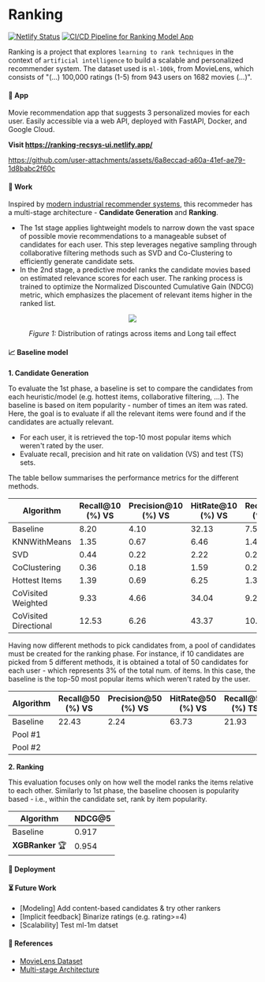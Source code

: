 # Ranking

[![Netlify Status](https://api.netlify.com/api/v1/badges/8c2a81b2-1b98-46ec-aefe-7e9038af5023/deploy-status)](https://app.netlify.com/sites/ranking-recsys-ui/deploys)
[![CI/CD Pipeline for Ranking Model App](https://github.com/6oncvlo/Ranking/actions/workflows/ci_cd.yml/badge.svg)](https://github.com/6oncvlo/Ranking/actions/workflows/ci_cd.yml)

Ranking is a project that explores `learning to rank techniques` in the context of `artificial intelligence` to build a scalable and personalized recommender system.
The dataset used is `ml-100k`, from MovieLens, which consists of "(...) 100,000 ratings (1-5) from 943 users on 1682 movies (...)".

#### :popcorn: App
Movie recommendation app that suggests 3 personalized movies for each user.
Easily accessible via a web API, deployed with FastAPI, Docker, and Google Cloud.

**Visit https://ranking-recsys-ui.netlify.app/**


https://github.com/user-attachments/assets/6a8eccad-a60a-41ef-ae79-1d8babc2f60c



#### :test_tube: Work
Inspired by [modern industrial recommender systems](https://static.googleusercontent.com/media/research.google.com/en//pubs/archive/45530.pdf), this recommeder has a multi-stage architecture - **Candidate Generation** and **Ranking**.

- The 1st stage applies lightweight models to narrow down the vast space of possible movie recommendations to a manageable subset of candidates for each user. This step leverages negative sampling through collaborative filtering methods such as SVD and Co-Clustering to efficiently generate candidate sets.
- In the 2nd stage, a predictive model ranks the candidate movies based on estimated relevance scores for each user. The ranking process is trained to optimize the Normalized Discounted Cumulative Gain (NDCG) metric, which emphasizes the placement of relevant items higher in the ranked list.

<p align="center">
  <img src="https://github.com/user-attachments/assets/37317043-fefb-4ecb-b791-3ef1641eea15" />
</p>
<p align="center"><em>Figure 1:</em> Distribution of ratings across items and Long tail effect</p>

#### :chart_with_upwards_trend: Baseline model

**1. Candidate Generation**

To evaluate the 1st phase, a baseline is set to compare the candidates from each heuristic/model (e.g. hottest items, collaborative filtering, ...). The baseline is based on item popularity - number of times an item was rated. Here, the goal is to evaluate if all the relevant items were found and if the candidates are actually relevant.

   - For each user, it is retrieved the top-10 most popular items which weren't rated by the user.
   - Evaluate recall, precision and hit rate on validation (VS) and test (TS) sets.

The table bellow summarises the performance metrics for the different methods.

| Algorithm        | Recall@10 (%) VS | Precision@10 (%) VS |  HitRate@10 (%) VS | Recall@10 (%) TS |  Precision@10 (%) TS | HitRate@10 (%) TS |
|------------------|----------|----------|----------|----------|----------|----------|
| Baseline | 8.20 | 4.10 | 32.13 | 7.57 | 3.78 | 30.43 |
| KNNWithMeans | 1.35 | 0.67 | 6.46 | 1.44 | 0.72 | 6.78 |
| SVD | 0.44 | 0.22 | 2.22 | 0.27 | 0.13 | 1.37 |
| CoClustering | 0.36 | 0.18 | 1.59 | 0.25  | 0.12 | 1.27 |
| Hottest Items | 1.39 | 0.69 | 6.25 | 1.35 | 0.67 | 5.93 |
| CoVisited Weighted | 9.33 | 4.66 | 34.04 | 9.28 | 4.64 | 33.82 |
| CoVisited Directional | 12.53 | 6.26 | 43.37 | 10.71 | 5.35 | 38.70 |

Having now different methods to pick candidates from, a pool of candidates must be created for the ranking phase. For instance, if 10 candidates are picked from 5 different methods, it is obtained a total of 50 candidates for each user - which represents 3% of the total num. of items. In this case, the baseline is the top-50 most popular items which weren't rated by the user.

| Algorithm        | Recall@50 (%) VS | Precision@50 (%) VS | HitRate@50 (%) VS | Recall@50 (%) TS | Precision@50 (%) TS | HitRate@50 (%) TS |
|------------------|----------|----------|----------|----------|----------|----------|
| Baseline | 22.43 | 2.24 | 63.73 | 21.93 | 2.19 | 60.76 |
| Pool #1 |   |   |   |   |   |   |
| Pool #2 |   |   |   |   |   |   |

**2. Ranking**

This evaluation focuses only on how well the model ranks the items relative to each other. Similarly to 1st phase, the baseline choosen is popularity based - i.e., within the candidate set, rank by item popularity.

| Algorithm        | NDCG@5 |
|------------------|----------|
| Baseline | 0.917 |
| **XGBRanker** :trophy: | 0.954 |

#### :rocket: Deployment

#### :hourglass_flowing_sand: Future Work
- [Modeling] Add content-based candidates & try other rankers
- [Implicit feedback] Binarize ratings (e.g. rating>=4)
- [Scalability] Test ml-1m datset

#### :handshake: References
- [MovieLens Dataset](https://grouplens.org/datasets/movielens/100k/)
- [Multi-stage Architecture](https://medium.com/nvidia-merlin/recommender-systems-not-just-recommender-models-485c161c755e)
